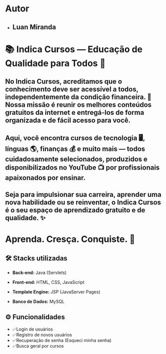 
# Autor

- ## Luan Miranda


# 📚 Indica Cursos — Educação de Qualidade para Todos 🚀

 ## No Indica Cursos, acreditamos que o conhecimento deve ser acessível a todos, independentemente da condição financeira. 💙 Nossa missão é reunir os melhores conteúdos gratuitos da internet e entregá-los de forma organizada e de fácil acesso para você. 
## Aqui, você encontra cursos de tecnologia 🖥️, línguas 🌎, finanças 💰 e muito mais — todos cuidadosamente selecionados, produzidos e disponibilizados no YouTube 📺 por profissionais apaixonados por ensinar.
## Seja para impulsionar sua carreira, aprender uma nova habilidade ou se reinventar, o Indica Cursos é o seu espaço de aprendizado gratuito e de qualidade. ✨
# Aprenda. Cresça. Conquiste. 🌟
 








## 🛠️ Stacks utilizadas
- **Back-end:** Java (Servlets)

- **Front-end:** HTML, CSS, JavaScript

- **Template Engine:** JSP (JavaServer Pages)

- **Banco de Dados:** MySQL




## ⚙️ Funcionalidades

-  ✅Login de usuários
-  ✅Registro de novos usuários
-  ✅Recuperação de senha (Esqueci minha senha)
-  ✅Busca geral por cursos

